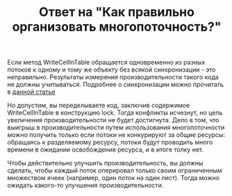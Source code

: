 ﻿---
title: "Ответ на \"Как правильно организовать многопоточность?\""
se.owner.user_id: 240512
se.owner.display_name: "MSDN.WhiteKnight"
se.owner.link: "https://ru.stackoverflow.com/users/240512/msdn-whiteknight"
se.answer_id: 640340
se.question_id: 640239
se.post_type: answer
se.score: 2
se.is_accepted: True
---
<p>Если метод WriteCellInTable обращается одновременно из разных потоков к одному и тому же объекту без всякой синхронизации - это неправильно. Результаты измерения производительности такого кода не должны учитываться. Подробнее о синхронизации можно прочитать в <a href="https://msdn.microsoft.com/ru-ru/library/ms228964(v=vs.100).aspx" rel="nofollow noreferrer">данной статье</a></p>

<p>Но допустим, вы переделываете код, заключив содержимое WriteCellInTable в конструкцию lock. Тогда конфликты исчезнут, но цель увеличения производительности не будет достигнута. Дело в том, что выигрыш в производительности путем использования многопоточности можно получить только если потоки не конкурируют за общие ресурсы: обращаясь к разделяемому ресурсу, потоки будут проводить много времени в ожидании освобождения ресурса, и в итоге толку нет. </p>

<p>Чтобы действительно улучшить производительность, вы должны сделать, чтобы каждый поток оперировал только своим ограниченным множеством ячеек (например, один поток на один лист). Тогда можно ожидать какого-то улучшения производительности. </p>
